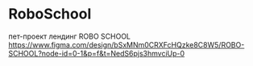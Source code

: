 # RoboSchool
пет-проект лендинг ROBO SCHOOL
<br>
https://www.figma.com/design/bSxMNm0CRXFcHQzke8C8W5/ROBO-SCHOOL?node-id=0-1&p=f&t=NedS6pjs3hmvciUp-0
